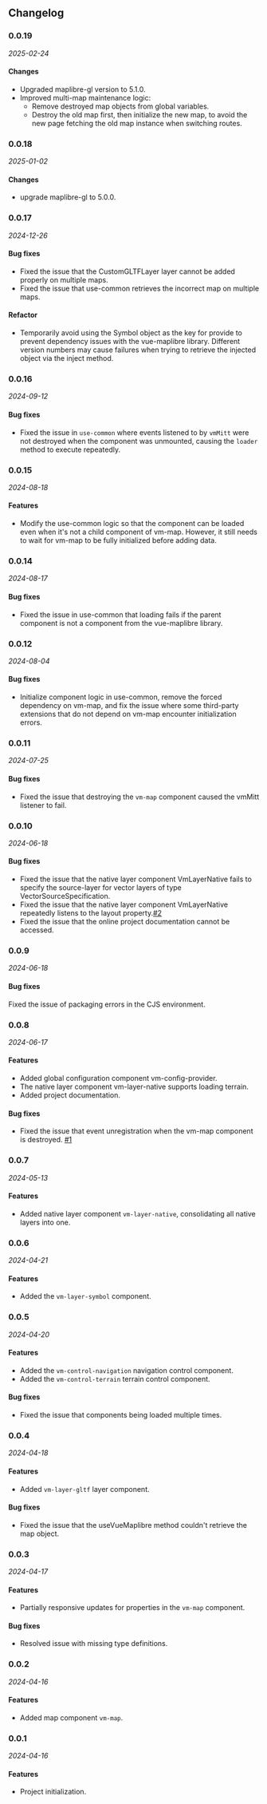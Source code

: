 ## Changelog

### 0.0.19

_2025-02-24_

#### Changes

- Upgraded maplibre-gl version to 5.1.0.
- Improved multi-map maintenance logic:
  - Remove destroyed map objects from global variables.
  - Destroy the old map first, then initialize the new map, to avoid the new page fetching the old map instance when switching routes.

### 0.0.18

_2025-01-02_

#### Changes

- upgrade maplibre-gl to 5.0.0.

### 0.0.17

_2024-12-26_

#### Bug fixes

- Fixed the issue that the CustomGLTFLayer layer cannot be added properly on multiple maps.
- Fixed the issue that use-common retrieves the incorrect map on multiple maps.

#### Refactor

- Temporarily avoid using the Symbol object as the key for provide to prevent dependency issues with the vue-maplibre library. Different version numbers may cause failures when trying to retrieve the injected object via the inject method.

### 0.0.16

_2024-09-12_

#### Bug fixes

- Fixed the issue in `use-common` where events listened to by `vmMitt` were not destroyed when the component was unmounted, causing the `loader` method to execute repeatedly.

### 0.0.15

_2024-08-18_

#### Features

- Modify the use-common logic so that the component can be loaded even when it's not a child component of vm-map. However, it still needs to wait for vm-map to be fully initialized before adding data.

### 0.0.14

_2024-08-17_

#### Bug fixes

- Fixed the issue in use-common that loading fails if the parent component is not a component from the vue-maplibre library.

### 0.0.12

_2024-08-04_

#### Bug fixes

- Initialize component logic in use-common, remove the forced dependency on vm-map, and fix the issue where some third-party extensions that do not depend on vm-map encounter initialization errors.

### 0.0.11

_2024-07-25_

#### Bug fixes

- Fixed the issue that destroying the `vm-map` component caused the vmMitt listener to fail.

### 0.0.10

_2024-06-18_

#### Bug fixes

- Fixed the issue that the native layer component VmLayerNative fails to specify the source-layer for vector layers of type VectorSourceSpecification.
- Fixed the issue that the native layer component VmLayerNative repeatedly listens to the layout property.[#2](https://github.com/meteosci/vue-maplibre/issues/2)
- Fixed the issue that the online project documentation cannot be accessed.

### 0.0.9

_2024-06-18_

#### Bug fixes

Fixed the issue of packaging errors in the CJS environment.

### 0.0.8

_2024-06-17_

#### Features

- Added global configuration component vm-config-provider.
- The native layer component vm-layer-native supports loading terrain.
- Added project documentation.

#### Bug fixes

- Fixed the issue that event unregistration when the vm-map component is destroyed. [#1](https://github.com/meteosci/vue-maplibre/issues/1)

### 0.0.7

_2024-05-13_

#### Features

- Added native layer component `vm-layer-native`, consolidating all native layers into one.

### 0.0.6

_2024-04-21_

#### Features

- Added the `vm-layer-symbol` component.

### 0.0.5

_2024-04-20_

#### Features

- Added the `vm-control-navigation` navigation control component.
- Added the `vm-control-terrain` terrain control component.

#### Bug fixes

- Fixed the issue that components being loaded multiple times.

### 0.0.4

_2024-04-18_

#### Features

- Added `vm-layer-gltf` layer component.

#### Bug fixes

- Fixed the issue that the useVueMaplibre method couldn't retrieve the map object.

### 0.0.3

_2024-04-17_

#### Features

- Partially responsive updates for properties in the `vm-map` component.

#### Bug fixes

- Resolved issue with missing type definitions.

### 0.0.2

_2024-04-16_

#### Features

- Added map component `vm-map`.

### 0.0.1

_2024-04-16_

#### Features

- Project initialization.
